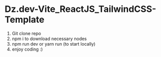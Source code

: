 # Dz.dev-Vite_ReactJS_TailwindCSS-Template

1. Git clone repo
2. npm i to download necessary nodes
3. npm run dev or yarn run (to start locally)
4. enjoy coding :)
